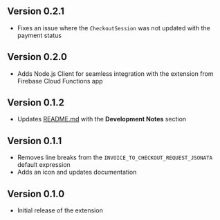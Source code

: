 ## Version 0.2.1
- Fixes an issue where the `CheckoutSession` was not updated with the payment status

## Version 0.2.0
- Adds Node.js Client for seamless integration with the extension from Firebase Cloud Functions app

## Version 0.1.2
- Updates [README.md](README.md) with the **Development Notes** section

## Version 0.1.1
- Removes line breaks from the `INVOICE_TO_CHECKOUT_REQUEST_JSONATA` default expression
- Adds an icon and updates documentation

## Version 0.1.0
- Initial release of the extension
